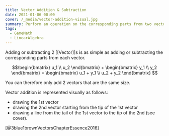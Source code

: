 ```yaml
---
title: Vector Addition & Subtraction
date: 2021-01-06 00:00
cover: /_media/vector-addition-visual.jpg
summary: Perform an operation on the corresponding parts from two vectors
tags:
  - GameMath
  - LinearAlgebra
---
```


Adding or subtracting 2 [[Vector]]s is as simple as adding or subtracting the corresponding parts from each vector. 

$$\begin{bmatrix} u_1 \\ u_2 \end{bmatrix} + \begin{bmatrix} y_1 \\ y_2 \end{bmatrix} = \begin{bmatrix} u_1 + y_1 \\ u_2 + y_2 \end{bmatrix} $$

You can therefore only add 2 vectors that are the same size.

Vector addition is represented visually as follows:

* drawing the 1st vector
* drawing the 2nd vector starting from the tip of the 1st vector
* drawing a line from the tail of the 1st vector to the tip of the 2nd (see cover).

[@3blue1brownVectorsChapterEssence2016]